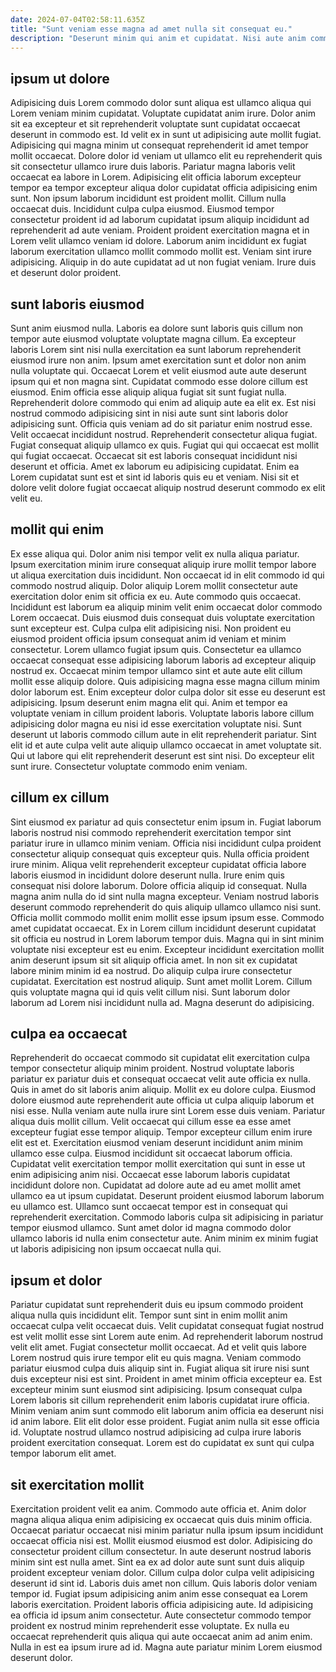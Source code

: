 ```yaml
---
date: 2024-07-04T02:58:11.635Z
title: "Sunt veniam esse magna ad amet nulla sit consequat eu."
description: "Deserunt minim qui anim et cupidatat. Nisi aute anim commodo deserunt pariatur et laboris pariatur aliqua tempor magna consectetur non voluptate aliqua."
---
```



## ipsum ut dolore

Adipisicing duis Lorem commodo dolor sunt aliqua est ullamco aliqua qui Lorem veniam minim cupidatat. Voluptate cupidatat anim irure. Dolor anim sit ea excepteur et sit reprehenderit voluptate sunt cupidatat occaecat deserunt in commodo est. Id velit ex in sunt ut adipisicing aute mollit fugiat. Adipisicing qui magna minim ut consequat reprehenderit id amet tempor mollit occaecat. Dolore dolor id veniam ut ullamco elit eu reprehenderit quis sit consectetur ullamco irure duis laboris.
Pariatur magna laboris velit occaecat ea labore in Lorem. Adipisicing elit officia laborum excepteur tempor ea tempor excepteur aliqua dolor cupidatat officia adipisicing enim sunt. Non ipsum laborum incididunt est proident mollit. Cillum nulla occaecat duis. Incididunt culpa culpa eiusmod.
Eiusmod tempor consectetur proident id ad laborum cupidatat ipsum aliquip incididunt ad reprehenderit ad aute veniam. Proident proident exercitation magna et in Lorem velit ullamco veniam id dolore. Laborum anim incididunt ex fugiat laborum exercitation ullamco mollit commodo mollit est. Veniam sint irure adipisicing. Aliquip in do aute cupidatat ad ut non fugiat veniam. Irure duis et deserunt dolor proident.

## sunt laboris eiusmod

Sunt anim eiusmod nulla. Laboris ea dolore sunt laboris quis cillum non tempor aute eiusmod voluptate voluptate magna cillum. Ea excepteur laboris Lorem sint nisi nulla exercitation ea sunt laborum reprehenderit eiusmod irure non anim. Ipsum amet exercitation sunt et dolor non anim nulla voluptate qui. Occaecat Lorem et velit eiusmod aute aute deserunt ipsum qui et non magna sint. Cupidatat commodo esse dolore cillum est eiusmod.
Enim officia esse aliquip aliqua fugiat sit sunt fugiat nulla. Reprehenderit dolore commodo qui enim ad aliquip aute ea elit ex. Est nisi nostrud commodo adipisicing sint in nisi aute sunt sint laboris dolor adipisicing sunt. Officia quis veniam ad do sit pariatur enim nostrud esse. Velit occaecat incididunt nostrud. Reprehenderit consectetur aliqua fugiat. Fugiat consequat aliquip ullamco ex quis. Fugiat qui qui occaecat est mollit qui fugiat occaecat.
Occaecat sit est laboris consequat incididunt nisi deserunt et officia. Amet ex laborum eu adipisicing cupidatat. Enim ea Lorem cupidatat sunt est et sint id laboris quis eu et veniam. Nisi sit et dolore velit dolore fugiat occaecat aliquip nostrud deserunt commodo ex elit velit eu.

## mollit qui enim

Ex esse aliqua qui. Dolor anim nisi tempor velit ex nulla aliqua pariatur. Ipsum exercitation minim irure consequat aliquip irure mollit tempor labore ut aliqua exercitation duis incididunt. Non occaecat id in elit commodo id qui commodo nostrud aliquip. Dolor aliquip Lorem mollit consectetur aute exercitation dolor enim sit officia ex eu. Aute commodo quis occaecat. Incididunt est laborum ea aliquip minim velit enim occaecat dolor commodo Lorem occaecat.
Duis eiusmod duis consequat duis voluptate exercitation sunt excepteur est. Culpa culpa elit adipisicing nisi. Non proident eu eiusmod proident officia ipsum consequat anim id veniam et minim consectetur. Lorem ullamco fugiat ipsum quis. Consectetur ea ullamco occaecat consequat esse adipisicing laborum laboris ad excepteur aliquip nostrud ex. Occaecat minim tempor ullamco sint et aute aute elit cillum mollit esse aliquip dolore. Quis adipisicing magna esse magna cillum minim dolor laborum est. Enim excepteur dolor culpa dolor sit esse eu deserunt est adipisicing.
Ipsum deserunt enim magna elit qui. Anim et tempor ea voluptate veniam in cillum proident laboris. Voluptate laboris labore cillum adipisicing dolor magna eu nisi id esse exercitation voluptate nisi. Sunt deserunt ut laboris commodo cillum aute in elit reprehenderit pariatur. Sint elit id et aute culpa velit aute aliquip ullamco occaecat in amet voluptate sit. Qui ut labore qui elit reprehenderit deserunt est sint nisi. Do excepteur elit sunt irure. Consectetur voluptate commodo enim veniam.

## cillum ex cillum

Sint eiusmod ex pariatur ad quis consectetur enim ipsum in. Fugiat laborum laboris nostrud nisi commodo reprehenderit exercitation tempor sint pariatur irure in ullamco minim veniam. Officia nisi incididunt culpa proident consectetur aliquip consequat quis excepteur quis. Nulla officia proident irure minim. Aliqua velit reprehenderit excepteur cupidatat officia labore laboris eiusmod in incididunt dolore deserunt nulla. Irure enim quis consequat nisi dolore laborum. Dolore officia aliquip id consequat. Nulla magna anim nulla do id sint nulla magna excepteur.
Veniam nostrud laboris deserunt commodo reprehenderit do quis aliquip ullamco ullamco nisi sunt. Officia mollit commodo mollit enim mollit esse ipsum ipsum esse. Commodo amet cupidatat occaecat. Ex in Lorem cillum incididunt deserunt cupidatat sit officia eu nostrud in Lorem laborum tempor duis. Magna qui in sint minim voluptate nisi excepteur est eu enim. Excepteur incididunt exercitation mollit anim deserunt ipsum sit sit aliquip officia amet.
In non sit ex cupidatat labore minim minim id ea nostrud. Do aliquip culpa irure consectetur cupidatat. Exercitation est nostrud aliquip. Sunt amet mollit Lorem. Cillum quis voluptate magna qui id quis velit cillum nisi. Sunt laborum dolor laborum ad Lorem nisi incididunt nulla ad. Magna deserunt do adipisicing.

## culpa ea occaecat

Reprehenderit do occaecat commodo sit cupidatat elit exercitation culpa tempor consectetur aliquip minim proident. Nostrud voluptate laboris pariatur ex pariatur duis et consequat occaecat velit aute officia ex nulla. Quis in amet do sit laboris anim aliquip. Mollit ex eu dolore culpa. Eiusmod dolore eiusmod aute reprehenderit aute officia ut culpa aliquip laborum et nisi esse. Nulla veniam aute nulla irure sint Lorem esse duis veniam. Pariatur aliqua duis mollit cillum. Velit occaecat qui cillum esse ea esse amet excepteur fugiat esse tempor aliquip.
Tempor excepteur cillum enim irure elit est et. Exercitation eiusmod veniam deserunt incididunt anim minim ullamco esse culpa. Eiusmod incididunt sit occaecat laborum officia. Cupidatat velit exercitation tempor mollit exercitation qui sunt in esse ut enim adipisicing anim nisi. Occaecat esse laborum laboris cupidatat incididunt dolore non. Cupidatat ad dolore aute ad eu amet mollit amet ullamco ea ut ipsum cupidatat.
Deserunt proident eiusmod laborum laborum eu ullamco est. Ullamco sunt occaecat tempor est in consequat qui reprehenderit exercitation. Commodo laboris culpa sit adipisicing in pariatur tempor eiusmod ullamco. Sunt amet dolor id magna commodo dolor ullamco laboris id nulla enim consectetur aute. Anim minim ex minim fugiat ut laboris adipisicing non ipsum occaecat nulla qui.

## ipsum et dolor

Pariatur cupidatat sunt reprehenderit duis eu ipsum commodo proident aliqua nulla quis incididunt elit. Tempor sunt sint in enim mollit anim occaecat culpa velit occaecat duis. Velit cupidatat consequat fugiat nostrud est velit mollit esse sint Lorem aute enim. Ad reprehenderit laborum nostrud velit elit amet. Fugiat consectetur mollit occaecat.
Ad et velit quis labore Lorem nostrud quis irure tempor elit eu quis magna. Veniam commodo pariatur eiusmod culpa duis aliquip sint in. Fugiat aliqua sit irure nisi sunt duis excepteur nisi est sint. Proident in amet minim officia excepteur ea. Est excepteur minim sunt eiusmod sint adipisicing.
Ipsum consequat culpa Lorem laboris sit cillum reprehenderit enim laboris cupidatat irure officia. Minim veniam anim sunt commodo elit laborum anim officia ea deserunt nisi id anim labore. Elit elit dolor esse proident. Fugiat anim nulla sit esse officia id. Voluptate nostrud ullamco nostrud adipisicing ad culpa irure laboris proident exercitation consequat. Lorem est do cupidatat ex sunt qui culpa tempor laborum elit amet.

## sit exercitation mollit

Exercitation proident velit ea anim. Commodo aute officia et. Anim dolor magna aliqua aliqua enim adipisicing ex occaecat quis duis minim officia. Occaecat pariatur occaecat nisi minim pariatur nulla ipsum ipsum incididunt occaecat officia nisi est.
Mollit eiusmod eiusmod est dolor. Adipisicing do consectetur proident cillum consectetur. In aute deserunt nostrud laboris minim sint est nulla amet. Sint ea ex ad dolor aute sunt sunt duis aliquip proident excepteur veniam dolor. Cillum culpa dolor culpa velit adipisicing deserunt id sint id. Laboris duis amet non cillum. Quis laboris dolor veniam tempor id. Fugiat ipsum adipisicing anim anim esse consequat ea Lorem laboris exercitation.
Proident laboris officia adipisicing aute. Id adipisicing ea officia id ipsum anim consectetur. Aute consectetur commodo tempor proident ex nostrud minim reprehenderit esse voluptate. Ex nulla eu occaecat reprehenderit quis aliqua qui aute occaecat anim ad anim enim. Nulla in est ea ipsum irure ad id. Magna aute pariatur minim Lorem eiusmod deserunt dolor.

